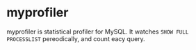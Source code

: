 # myprofiler

myprofiler is statistical profiler for MySQL.
It watches `SHOW FULL PROCESSLIST` pereodically, and count eacy query.
